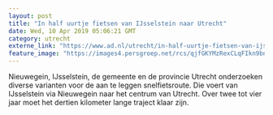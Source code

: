 ```yaml
---
layout: post
title: "In half uurtje fietsen van IJsselstein naar Utrecht"
date: Wed, 10 Apr 2019 05:06:21 GMT
category: utrecht
externe_link: "https://www.ad.nl/utrecht/in-half-uurtje-fietsen-van-ijsselstein-naar-utrecht~a0cefb41/"
feature_image: "https://images4.persgroep.net/rcs/qjfGKYMzRexCLqFIkn9bn2Cjz4M/diocontent/145183056/_fitwidth/400/?appId=21791a8992982cd8da851550a453bd7f&quality=0.7"
---
```


Nieuwegein, IJsselstein, de gemeente en de provincie Utrecht onderzoeken diverse varianten voor de aan te leggen snelfietsroute. Die voert van IJsselstein via Nieuwegein naar het centrum van Utrecht. Over twee tot vier jaar moet het dertien kilometer lange traject klaar zijn.
